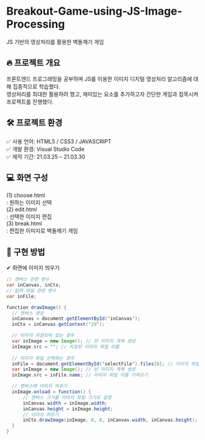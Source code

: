 # Breakout-Game-using-JS-Image-Processing
JS 기반의 영상처리를 활용한 벽돌깨기 게임   
   

## 🔥 프로젝트 개요
프론트엔드 프로그래밍을 공부하며 JS를 이용한 이미지 디지털 영상처리 알고리즘에 대해 집중적으로 학습했다.   
영상처리를 최대한 활용하려 했고, 재미있는 요소를 추가하고자 간단한 게임과 접목시켜 프로젝트를 진행했다.   
   

## 🛠 프로젝트 환경
✅ 사용 언어: HTML5 / CSS3 / JAVASCRIPT   
✅ 개발 환경: Visual Studio Code   
✅ 제작 기간: 21.03.25 – 21.03.30   
   
   
## 💻 화면 구성
(1) choose.html   
: 원하는 이미지 선택   
(2) edit.html   
: 선택한 이미지 편집   
(3) break.html   
: 편집한 이미지로 벽돌깨기 게임   
   

## 💎 구현 방법
✔ 화면에 이미지 띄우기
```Java Script
// 캔버스 관련 변수
var inCanvas, inCtx;
// 입력 파일 관련 변수
var inFile;

function drawImage() {
  // 캔버스 생성
  inCanvas = document.getElementById('inCanvas');
  inCtx = inCanvas.getContext('2d');

  // 이미지 지정되어 있는 경우
  var inImage = new Image(); // 빈 이미지 객체 생성
  inImage.src = ""; // 지정된 이미지 파일 이름
  
  // 이미지 파일 선택하는 경우
  inFile = document.getElementById('selectFile').files[0]; // 이미지 파일 선택
  var inImage = new Image(); // 빈 이미지 객체 생성
  inImage.src = inFile.name; // 이미지 파일 이름 가져오기

  // 캔버스에 이미지 띄우기
  inImage.onload = function() {
      // 캔버스 크기를 이미지 파일 크기로 설정
      inCanvas.width = inImage.width;
      inCanvas.height = inImage.height;
      // 이미지 띄우기
      inCtx.drawImage(inImage, 0, 0, inCanvas.width, inCanvas.height);
  }
}
```



